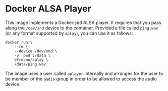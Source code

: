 # Docker ALSA Player

This image implements a Dockerised ALSA player. It requires that you pass along
the `/dev/snd` device to the container. Provided a file called `ping.wav` (or
any format supported by `aplay`), you can use it as follows:

```shell
docker run \
    --rm \
    --device /dev/snd \
    -v `pwd`:/data \
    efrecon/aplay \
    /data/ping.wav
```

The image uses a user called `aplayer` internally and arranges for the user to
be member of the `audio` group in order to be allowed to access the audio
device.
